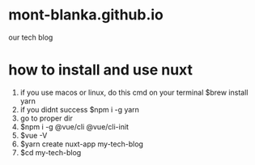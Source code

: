 # mont-blanka.github.io
our tech blog

# how to install and use nuxt 
 1.  if you use macos or linux, do this cmd on your terminal $brew install yarn
 2.  if you didnt success $npm i -g yarn
 3.  go to proper dir
 4.  $npm i -g @vue/cli @vue/cli-init
 5.  $vue -V
 6.  $yarn create nuxt-app my-tech-blog
 7.  $cd my-tech-blog
